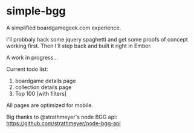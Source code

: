 simple-bgg
==========

A simplified boardgamegeek.com experience.

I'll probbaly hack some jquery spaghetti and get some proofs of concept working first. Then I'll step back and built it right in Ember. 

A work in progress...

Current todo list:
1. boardgame details page
2. collection details page
3. Top 100 [with filters]

All pages are optimized for mobile.

Big thanks to @strathmeyer's node BGG api:
https://github.com/strathmeyer/node-bgg-api

